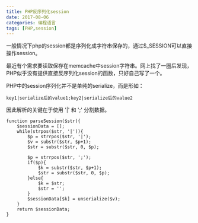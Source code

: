 ```yaml
---
title: PHP反序列化session
date: 2017-08-06
categories: 编程语言
tags: [PHP,session]
---
```

一般情况下php的session都是序列化成字符串保存的，通过$_SESSION可以直接操作session。

最近有个需求要读取保存在memcache中session字符串。网上找了一圈后发现，PHP似乎没有提供直接反序列化session的函数，只好自己写了一个。

PHP中的session序列化并不是单纯的serialize，而是形如：

```
key1|serialize后的value1;key2|serialize后的value2
```


因此解析的关键在于使用 '|' 和 ';' 分割数据。

```
function parseSession($str){
	$sessionData = [];
	while(strpos($str, '|')){
		$p = strrpos($str, '|');
		$v = substr($str, $p+1);
		$str = substr($str, 0, $p);

		$p = strrpos($str, ';');
		if($p){
			$k = substr($str, $p+1);
			$str = substr($str, 0, $p);
		}else{
			$k = $str;
			$str = '';
		}
		$sessionData[$k] = unserialize($v);
	}
	return $sessionData;
}
```


 
